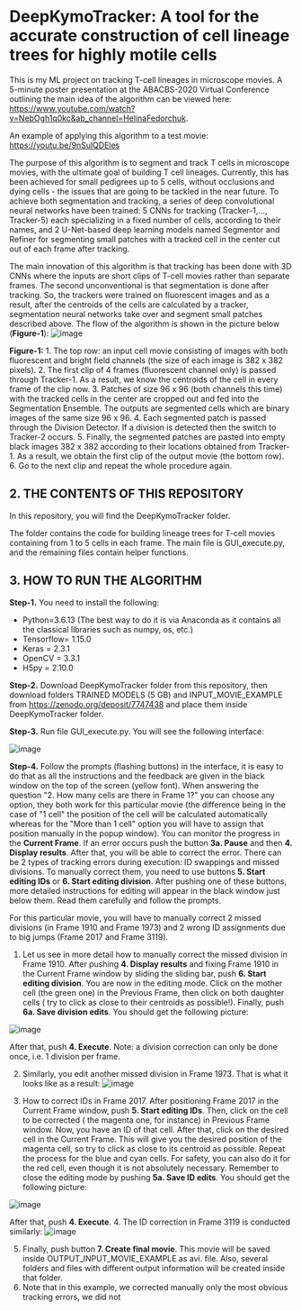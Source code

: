 # DeepKymoTracker: A tool for the accurate construction of cell lineage trees for highly motile cells
This is my ML project on tracking T-cell lineages in microscope movies. A 5-minute poster presentation at the ABACBS-2020 Virtual Conference outlining the main idea of the algorithm can be viewed here: https://www.youtube.com/watch?v=NebOgh1q0kc&ab_channel=HelinaFedorchuk.

An example of applying this algorithm to a test movie:
https://youtu.be/9nSulQDEles

The purpose of this algorithm is to segment and track T cells in microscope movies, with the ultimate goal of building T cell lineages. Currently, this has been achieved for small pedigrees up to 5 cells, without occlusions and dying cells - the issues that are going to be tackled in the near future.
To achieve both segmentation and tracking, a series of deep convolutional neural networks have been trained: 5 CNNs for tracking (Tracker-1,..., Tracker-5) each specializing in a fixed number of cells, according to their names,  and 2 U-Net-based deep learning models named Segmentor and Refiner for segmenting small patches with a tracked cell in the center cut out of each frame after tracking.

The main innovation of this algorithm is that tracking has been done with 3D CNNs where the inputs are short clips of T-cell movies rather than separate frames. The second unconventional is that segmentation is done after tracking. So, the trackers were trained on fluorescent images and as a result, after the centroids of the cells are calculated by a tracker, segmentation neural networks take over and segment small patches described above.
The flow of the algorithm is shown in the picture below (**Figure-1**):
![image](https://user-images.githubusercontent.com/17193930/188294823-f0d75314-a2fa-4fec-bb47-82150116d443.png) 

**Figure-1:** 1. The top row: an input cell movie consisting of images with both fluorescent and bright field channels (the size of each image is 382 x 382 pixels).
2. The first clip of 4 frames (fluorescent channel only) is passed through Tracker-1. As a result, we know the centroids of the cell in every frame of the clip now.
3. Patches of size 96 x 96 (both channels this time) with the tracked cells in the center are cropped out and fed into the Segmentation Ensemble. The outputs are segmented cells which are binary images of the same size 96 x 96. 
4. Each segmented patch is passed through the Division Detector. If a division is detected then the switch to Tracker-2 occurs.
5. Finally, the segmented patches are pasted into empty black images 382 x 382 according to their locations obtained from Tracker-1. As a result, we obtain the first clip of the output movie (the bottom row).
6. Go to the next clip and repeat the whole procedure again.
 


## 2. THE CONTENTS OF THIS REPOSITORY
In this repository, you will find the DeepKymoTracker folder. 

The folder contains the code for building lineage trees for T-cell movies containing from 1 to 5 cells in each frame. The main file is GUI_execute.py, and the remaining files contain helper functions.

## 3. HOW TO RUN THE ALGORITHM

**Step-1.** You need to install the following:
+ Python=3.6.13 (The best way to do it is via Anaconda as it contains all the classical libraries such as numpy, os, etc.)
+ Tensorflow= 1.15.0
+ Keras = 2.3.1
+ OpenCV = 3.3.1
+ H5py = 2.10.0


**Step-2.** Download DeepKymoTracker folder from this repository, then download folders TRAINED MODELS (5 GB) and INPUT_MOVIE_EXAMPLE  from https://zenodo.org/deposit/7747438 and place them inside DeepKymoTracker folder.

**Step-3.** Run file GUI_execute.py. You will see the following interface:

![image](https://github.com/khelina/T-cell-lineages-tracking/assets/17193930/d6c00888-c0e3-4de6-a9f8-293c72ef8d74)



**Step-4.** Follow the prompts (flashing buttons) in the interface, it is easy to do that as all the instructions and the feedback are given in the black window on the top of the screen (yellow font). When answering the question "2. How many cells are there in Frame 1?" you can choose any option, they both work for this particular movie (the difference being in the case of "1 cell" the position of the cell will be calculated automatically whereas for the "More than 1 cell" option you will have to assign that position manually in the popup window).
You can monitor the progress in the **Current Frame**. If an error occurs push the button **3a. Pause** and then **4. Display results**. After that, you will be able to correct the error. There can be 2 types of tracking errors during execution: ID swappings and missed divisions. To manually correct them, you need to use buttons **5. Start editing IDs** or **6. Start editing division**. After pushing one of these buttons, more detailed instructions for editing will appear in the black window just below them. Read them carefully and follow the prompts. 

For this particular movie, you will have to manually correct 2 missed divisions (in Frame 1910 and Frame 1973) and 2 wrong ID assignments due to big jumps (Frame 2017 and Frame 3119).

1. Let us see in more detail how to manually correct  the missed division in Frame 1910. After pushing **4. Display results** and fixing Frame 1910 in the Current Frame window by sliding the sliding bar, push **6. Start editing division**. You are now in the editing mode. Click on the mother cell (the green one) in the Previous Frame, then click on both daughter cells ( try to click as close to their centroids as possible!). Finally, push **6a. Save division edits**. You should get the following picture:
 
![image](https://github.com/khelina/T-cell-lineages-tracking/assets/17193930/e2bb433f-be2d-4d3a-8cf4-61277f760a62)


After that, push **4. Execute**. Note: a division correction can only be done once, i.e. 1 division per frame.

2. Similarly, you edit another missed division in Frame 1973. That is what it looks like as a result:
   ![image](https://github.com/khelina/T-cell-lineages-tracking/assets/17193930/84252667-a5cf-4630-92ad-adf1e9968d33)
 

3. How to correct IDs in Frame 2017. After positioning Frame 2017 in the Current Frame window, push **5. Start editing IDs**. Then, click on the cell to be corrected ( the magenta one, for instance) in Previous Frame window. Now, you have an ID of that cell. After that, click on the desired cell in the Current Frame. This will give you the desired position of the magenta cell, so try to click as close to its centroid as possible. Repeat the process for the blue and cyan cells. For safety, you can also do it for the red cell, even though it is not absolutely necessary.  Remember to close the editing mode by pushing **5a. Save ID edits**. You should get the following picture:

 ![image](https://github.com/khelina/T-cell-lineages-tracking/assets/17193930/6c607765-9401-4f31-bbf5-0697cc1aeb7b)



After that, push **4. Execute**.
4. The ID correction in Frame 3119 is conducted similarly:
![image](https://github.com/khelina/T-cell-lineages-tracking/assets/17193930/60294618-b563-49f0-8c25-181aeea7fd39)


5. Finally, push button **7. Create final movie**. This movie will be saved inside OUTPUT_INPUT_MOVIE_EXAMPLE as avi. file. Also, several folders and files with different output information will be created inside that folder.
6. Note that in this example, we corrected manually only the most obvious tracking errors, we did not  

      








 




